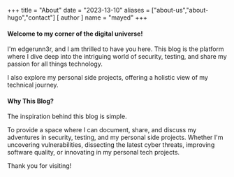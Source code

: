 +++
title = "About"
date = "2023-13-10"
aliases = ["about-us","about-hugo","contact"]
[ author ]
  name = "mayed"
+++

#### Welcome to my corner of the digital universe!

I'm edgerunn3r, and I am thrilled to have you here. This blog is the platform where I dive deep into the intriguing world of security, testing, and share my passion for all things technology. 

I also explore my personal side projects, offering a holistic view of my technical journey.

#### Why This Blog?

The inspiration behind this blog is simple.

To provide a space where I can document, share, and discuss my adventures in security, testing, and my personal side projects. 
Whether I'm uncovering vulnerabilities, dissecting the latest cyber threats, improving software quality, or innovating in my personal tech projects.

Thank you for visiting!